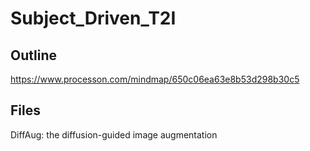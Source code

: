 # Subject_Driven_T2I

## Outline
https://www.processon.com/mindmap/650c06ea63e8b53d298b30c5

## Files
DiffAug: the diffusion-guided image augmentation
